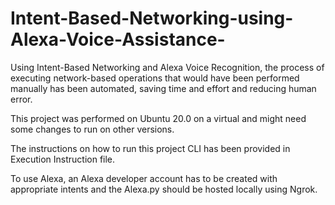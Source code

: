 # Intent-Based-Networking-using-Alexa-Voice-Assistance-

Using Intent-Based Networking and Alexa Voice Recognition, the process of executing network-based operations 
that would have been performed manually has been automated, saving time and effort and reducing human error. 

This project was performed on Ubuntu 20.0 on a virtual and might need some changes to run on other versions. 

The instructions on how to run this project CLI has been provided in Execution Instruction file. 

To use Alexa, an Alexa developer account has to be created with appropriate intents and the Alexa.py should be hosted locally using Ngrok. 
